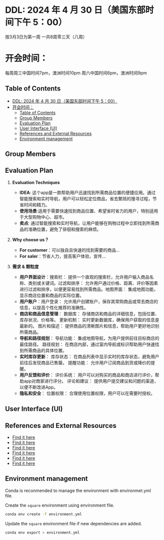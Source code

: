# DDL: 2024 年 4 月 30 日（美国东部时间下午 5：00）
按3月3日为第一周 一共8周零三天（八周）

# 开会时间：
每周周三中国时间7pm，澳洲时间10pm
周六中国时间6pm，澳洲时间9pm

## Table of Contents
- [DDL: 2024 年 4 月 30 日（美国东部时间下午 5：00）](#ddl-2024-年-4-月-30-日美国东部时间下午-500)
- [开会时间：](#开会时间)
  - [Table of Contents](#table-of-contents)
  - [Group Members](#group-members)
  - [Evaluation Plan](#evaluation-plan)
  - [User Interface (UI)](#user-interface-ui)
  - [References and External Resources](#references-and-external-resources)
  - [Environment management](#environment-management)


## Group Members


## Evaluation Plan

1. **Evaluation Techniques**

    - **IDEA**: 这个app是一款帮助用户迅速找到所需商品位置的便捷应用。通过智能搜索和实时导航，用户可以轻松定位商品，省去繁琐的搜寻过程，节省时间和精力。
    - **使用场景**:适用于需要快速找到商品位置、希望省时省力的用户，特别适用于大型购物中心、超市。
    - **卖点**: 通过智能搜索和实时导航，让用户能够在购物过程中立即找到所需商品的准确位置，避免了徘徊和搜索的麻烦。

2. **Why choose us？**
   - **For customer**：可以独自且快速的找到需要的商品...
   - **For saler**：节省人力，提高客户体验，宣传...

4. **需求 & 颗粒度**
   - **用户界面设计**：搜索栏： 提供一个直观的搜索栏，允许用户输入商品名称、类别或关键词。过滤和排序： 允许用户通过价格、距离、评价等因素进行过滤和排序，以便更容易找到所需商品。地图界面： 集成地图功能，显示商店位置和商品的实际位置。
   - **用户账户**：用户登录： 允许用户创建账户，保存其常购商品或常去商店的信息，以提高个性化推荐的准确性。
   - **商店和商品信息管理**：
         数据库： 存储商店和商品的详细信息，包括位置、库存状况、价格等。
         更新机制： 实时更新数据库，确保用户获取的信息是最新的。
         图片和描述： 提供商品的清晰图片和信息，帮助用户更好地识别所需商品。
   - **导航和路径规划**：
         导航功能： 集成地图导航，为用户提供前往目标商店的最佳路径。
         路径规划： 在商店内部，通过室内导航或标识帮助用户快速找到所需商品的具体位置。
   - **实时库存更新**：
         库存状态： 在商品列表中显示实时的库存状态，避免用户前往后发现商品已售罄。
         提醒功能： 允许用户订阅商品到货或降价的提醒。
   - **用户反馈和评价**：
         评价系统： 用户可以对购买的商品和商店进行评价，帮助app对商家进行评分。
         评论和建议： 提供用户提交建议和问题的渠道，以便不断改进App。
   - **隐私和安全**：
         位置权限： 合理使用位置权限，用户可以在需要时授权。

## User Interface (UI)


## References and External Resources
- [Find it here](https://developer.squareup.com/blog/announcing-winners-of-the-square-google-ai-hackathon/)
- [Find it here](https://github.com/facebookresearch/llama-recipes/blob/main/demo_apps/RAG_Chatbot_example/RAG_Chatbot_Example.ipynb)
- [Find it here](https://cookbook.openai.com/examples/rag_with_graph_db)
- [Find it here](https://developer.squareup.com/explorer/square/catalog-api/list-catalog)
- [Find it here](https://developer.squareup.com/explorer/square/locations-api/create-location)
- [Find it here](https://developer.squareup.com/explorer/square/customers-api/create-customer)

## Environment management
Conda is reconmended to manage the environment with environmet.yml file.

Create the ```square``` environment using environment file.
```bash
conda env create -f environment.yml
```

Update the ```square``` environment file if new dependencies are added.
```bash
conda env export > environment.yml
```
